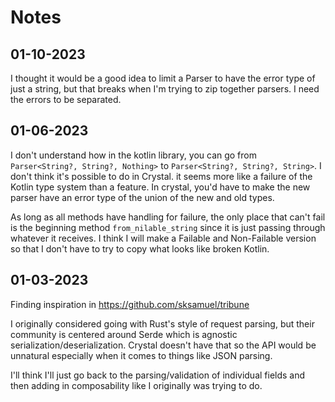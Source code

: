 # Notes

## 01-10-2023

I thought it would be a good idea to limit a Parser to have the error type of just a string,
but that breaks when I'm trying to zip together parsers. I need the errors to be separated.

## 01-06-2023

I don't understand how in the kotlin library, you can go from
`Parser<String?, String?, Nothing>` to `Parser<String?, String?, String>`.
I don't think it's possible to do in Crystal. it seems more like a failure of the
Kotlin type system than a feature. In crystal, you'd have to make the new parser have
an error type of the union of the new and old types.

As long as all methods have handling for failure, the only place that can't fail is
the beginning method `from_nilable_string` since it is just passing through whatever
it receives. I think I will make a Failable and Non-Failable version so that I don't
have to try to copy what looks like broken Kotlin.

## 01-03-2023

Finding inspiration in https://github.com/sksamuel/tribune

I originally considered going with Rust's style of request parsing,
but their community is centered around Serde which is agnostic serialization/deserialization.
Crystal doesn't have that so the API would be unnatural especially when it comes to 
things like JSON parsing.

I'll think I'll just go back to the parsing/validation of individual fields and then
adding in composability like I originally was trying to do.
